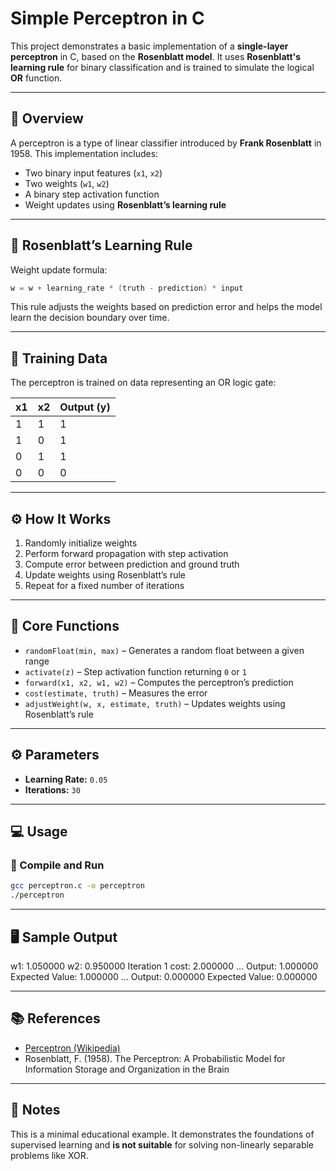 # Simple Perceptron in C

This project demonstrates a basic implementation of a **single-layer perceptron** in C, based on the **Rosenblatt model**. It uses **Rosenblatt's learning rule** for binary classification and is trained to simulate the logical **OR** function.

---

## 🧠 Overview

A perceptron is a type of linear classifier introduced by **Frank Rosenblatt** in 1958. This implementation includes:

- Two binary input features (`x1`, `x2`)
- Two weights (`w1`, `w2`)
- A binary step activation function
- Weight updates using **Rosenblatt’s learning rule**

---

## 🔁 Rosenblatt’s Learning Rule

Weight update formula:
```c
w = w + learning_rate * (truth - prediction) * input
```

This rule adjusts the weights based on prediction error and helps the model learn the decision boundary over time.

---

## 🧪 Training Data

The perceptron is trained on data representing an OR logic gate:

| x1 | x2 | Output (y) |
|----|----|-------------|
| 1  | 1  | 1           |
| 1  | 0  | 1           |
| 0  | 1  | 1           |
| 0  | 0  | 0           |

---

## ⚙️ How It Works

1. Randomly initialize weights
2. Perform forward propagation with step activation
3. Compute error between prediction and ground truth
4. Update weights using Rosenblatt’s rule
5. Repeat for a fixed number of iterations

---

## 🧰 Core Functions

- `randomFloat(min, max)` – Generates a random float between a given range
- `activate(z)` – Step activation function returning `0` or `1`
- `forward(x1, x2, w1, w2)` – Computes the perceptron’s prediction
- `cost(estimate, truth)` – Measures the error
- `adjustWeight(w, x, estimate, truth)` – Updates weights using Rosenblatt’s rule

---

## ⚙️ Parameters

- **Learning Rate:** `0.05`
- **Iterations:** `30`

---

## 💻 Usage

### 🧾 Compile and Run

```bash
gcc perceptron.c -o perceptron
./perceptron
```
---

## 🖥️ Sample Output

w1: 1.050000 w2: 0.950000    Iteration 1 cost: 2.000000
...
Output: 1.000000 Expected Value: 1.000000
...
Output: 0.000000 Expected Value: 0.000000

---

## 📚 References
- [Perceptron (Wikipedia)](https://en.wikipedia.org/wiki/Perceptron)
- Rosenblatt, F. (1958). The Perceptron: A Probabilistic Model for Information Storage and Organization in the Brain

---

## 📌 Notes
This is a minimal educational example. It demonstrates the foundations of supervised learning and **is not suitable** for solving non-linearly separable problems like XOR.
